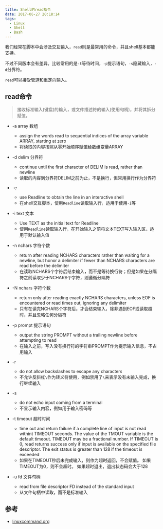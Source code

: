 ```yaml
---
title: Shell的read指令
date: 2017-06-27 20:18:14
tags:
  - Linux
  - Shell
  - Bash
---
```


我们经常在脚本中会涉及交互输入，`read`则是最常用的命令，并且shell基本都能支持。

不过不同版本会有差异，比较常用的是`-t`等待时间，`-p`提示语句，`-s`隐藏输入，`-d`分界符。

`read`可以接受管道和重定向输入。

## read命令

> 接收标准输入(键盘)的输入，或文件描述符的输入(使用句柄)，并将其拆分赋值。

- -a array 数组
    - assign the words read to sequential indices of the array variable ARRAY, starting at zero
    - 将读取的内容按照从零开始顺序赋值给数组变量ARRAY

- -d delim 分界符
    - continue until the first character of DELIM is read, rather than newline
    - 读取的内容到分界符DELIM之前为止，不是换行，但常用换行作为分界符

- -e
    - use Readline to obtain the line in an interactive shell
    - 在shell交互脚本，使用`Readline`读取输入行，适用于使用`-i`等

- -i text 文本
    - Use TEXT as the initial text for Readline
    - 使用`Readline`读取输入行，在开始输入之前将文本TEXT写入输入区，适用于默认输入值

- -n nchars 字符个数
    - return after reading NCHARS characters rather than waiting for a newline, but honor a delimiter if fewer than NCHARS characters are read before the delimiter
    - 在读取NCHARS个字符后结束输入，而不是等待换行符；但是如果在分隔符之前读取少于NCHARS个字符，则遵循分隔符

- -N nchars 字符个数
    - return only after reading exactly NCHARS characters, unless EOF is encountered or read times out, ignoring any delimiter
    - 只有在读完NCHARS个字符后，才会结束输入，除非遇到EOF或读取超时，并且忽略任何分隔符

- -p prompt 提示语句
    - output the string PROMPT without a trailing newline before attempting to read
    - 在输入之前，写入没有换行符的字符串PROMPT作为提示输入信息，不占用输入

- -r
    - do not allow backslashes to escape any characters
    - 不允许反斜杠`\`作为转义符使用，例如禁用了`\`来表示没有未输入完成，换行继续输入

- -s
    - do not echo input coming from a terminal
    - 不显示输入内容，例如用于输入密码等

- -t timeout 超时时间
    - time out and return failure if a complete line of input is not read withint TIMEOUT seconds. The value of the TMOUT variable is the default timeout. TIMEOUT may be a fractional number. If TIMEOUT is 0, read returns success only if input is available on the specified file descriptor. The exit status is greater than 128 if the timeout is exceeded
    - 如果在TIMEOUT秒后未完成输入，则作为超时返回，不会赋值。
        如果TIMEOUT为0，则不会超时。
        如果超时退出，退出状态码会大于128

- -u fd 文件句柄
    - read from file descriptor FD instead of the standard input
    - 从文件句柄中读取，而不是标准输入

## 参考

- [linuxcommand.org](http://linuxcommand.org/lc3_man_pages/readh.html)
